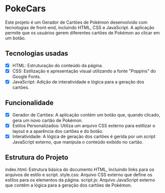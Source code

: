 # PokeCars

Este projeto é um Gerador de Cartões de Pokémon desenvolvido com tecnologias de front-end, incluindo HTML, CSS e JavaScript. A aplicação permite que os usuários gerem diferentes cartões de Pokémon ao clicar em um botão.

## Tecnologias usadas

- [x] HTML: Estruturação do conteúdo da página.
- [x] CSS: Estilização e apresentação visual utilizando a fonte "Poppins" do Google Fonts.
- [x] JavaScript: Adição de interatividade e lógica para a geração dos cartões.

## Funcionalidade

- [x] Gerador de Cartões: A aplicação contém um botão que, quando clicado, gera um novo cartão de Pokémon.
- [x] Estilos Personalizados: Utiliza um arquivo CSS externo para estilizar o layout e a aparência dos cartões e do botão.
- [x] Interatividade: A lógica de geração dos cartões é gerida por um script JavaScript externo, que manipula o conteúdo exibido no cartão.

## Estrutura do Projeto

index.html: Estrutura básica do documento HTML, incluindo links para os arquivos de estilo e script.
style.css: Arquivo CSS externo que define os estilos para os elementos da página.
script.js: Arquivo JavaScript externo que contém a lógica para a geração dos cartões de Pokémon.

